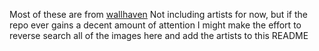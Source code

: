 Most of these are from [wallhaven](https://wallhaven.cc/)
Not including artists for now, but if the repo ever gains a decent amount of attention I might make the effort to reverse search all of the images here and add the artists to this README
